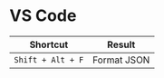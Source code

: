 # VS Code

| Shortcut                          | Result                                                                        |
|-----------------------------------|-------------------------------------------------------------------------------|
| `Shift + Alt + F`                 | Format JSON                                           |

